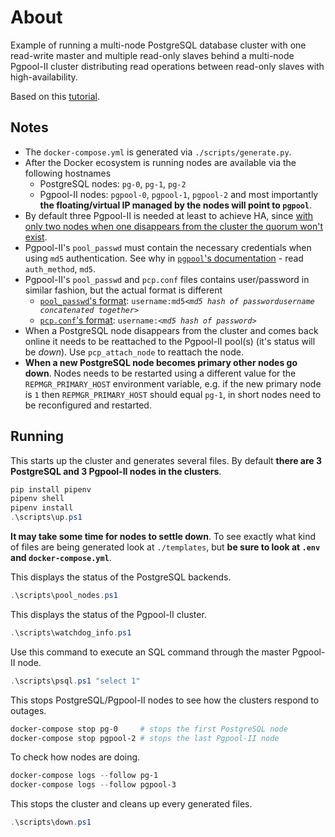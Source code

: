 # About

Example of running a multi-node PostgreSQL database cluster with one read-write master and multiple read-only slaves behind a multi-node Pgpool-II cluster distributing read operations between read-only slaves with high-availability.

Based on this [tutorial](
https://www.pgpool.net/docs/latest/en/html/example-cluster.html).

## Notes

* The `docker-compose.yml` is generated via `./scripts/generate.py`.
* After the Docker ecosystem is running nodes are available via the following hostnames
  * PostgreSQL nodes: `pg-0`, `pg-1`, `pg-2`
  * Pgpool-II nodes: `pgpool-0`, `pgpool-1`, `pgpool-2` and most importantly **the floating/virtual IP managed by the nodes will point to `pgpool`**.
* By default three Pgpool-II is needed at least to achieve HA, since [with only two nodes when one disappears from the cluster the quorum won't exist](https://www.pgpool.net/docs/latest/en/html/runtime-watchdog-config.html#CONFIG-WATCHDOG-VIP-CONTROL).
* Pgpool-II's `pool_passwd` must contain the necessary credentials when using `md5` authentication. See why in [`pgpool`'s documentation](https://www.pgpool.net/docs/latest/en/html/auth-pool-hba-conf.html) - read `auth_method`, `md5`.
* Pgpool-II's `pool_passwd` and `pcp.conf` files contains user/password in similar fashion, but the actual format is different
  * [`pool_passwd`'s format](https://www.pgpool.net/docs/latest/en/html/pg-md5.html): `username:md5`*`<md5 hash of passwordusername concatenated together>`*
  * [`pcp.conf`'s format](https://www.pgpool.net/docs/latest/en/html/configuring-pcp-conf.html#CONFIGURING-PCP-CONF): `username:`*`<md5 hash of password>`*
* When a PostgreSQL node disappears from the cluster and comes back online it needs to be reattached to the Pgpool-II pool(s) (it's status will be *down*). Use `pcp_attach_node` to reattach the node.
* **When a new PostgreSQL node becomes primary other nodes go down**. Nodes needs to be restarted using a different value for the `REPMGR_PRIMARY_HOST` environment variable, e.g. if the new primary node is `1` then `REPMGR_PRIMARY_HOST` should equal `pg-1`, in short nodes need to be reconfigured and restarted.

## Running

This starts up the cluster and generates several files.
By default **there are 3 PostgreSQL and 3 Pgpool-II nodes in the clusters**.

```ps1
pip install pipenv
pipenv shell
pipenv install
.\scripts\up.ps1
```

**It may take some time for nodes to settle down**.
To see exactly what kind of files are being generated look at `./templates`, but **be sure to look at `.env` and `docker-compose.yml`**.

This displays the status of the PostgreSQL backends.

```ps1
.\scripts\pool_nodes.ps1
```

This displays the status of the Pgpool-II cluster.

```ps1
.\scripts\watchdog_info.ps1
```

Use this command to execute an SQL command through the master Pgpool-II node.

```ps1
.\scripts\psql.ps1 "select 1"
```

This stops PostgreSQL/Pgpool-II nodes to see how the clusters respond to outages.

```ps1
docker-compose stop pg-0     # stops the first PostgreSQL node
docker-compose stop pgpool-2 # stops the last Pgpool-II node
```

To check how nodes are doing.

```ps1
docker-compose logs --follow pg-1
docker-compose logs --follow pgpool-3
```

This stops the cluster and cleans up every generated files.

```ps1
.\scripts\down.ps1
```
